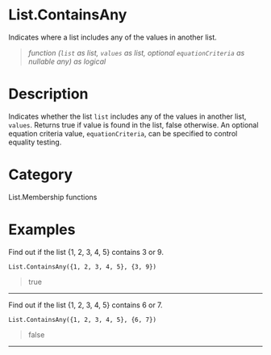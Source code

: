 ﻿# List.ContainsAny
Indicates where a list includes any of the values in another list.
> _function (<code>list</code> as list, <code>values</code> as list, optional <code>equationCriteria</code> as nullable any) as logical_
# Description 
Indicates whether the list <code>list</code> includes any of the values in another list, <code>values</code>.
        Returns true if value is found in the list, false otherwise. An optional equation criteria value, <code>equationCriteria</code>, can be specified to control equality testing. 

# Category 
List.Membership functions
# Examples 
Find out if the list {1, 2, 3, 4, 5} contains 3 or 9.
```
List.ContainsAny({1, 2, 3, 4, 5}, {3, 9})
```
> true
***
Find out if the list {1, 2, 3, 4, 5} contains 6 or 7.
```
List.ContainsAny({1, 2, 3, 4, 5}, {6, 7})
```
> false
***
